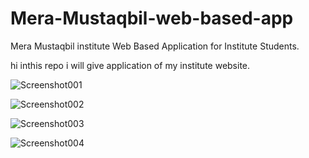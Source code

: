 # Mera-Mustaqbil-web-based-app
Mera Mustaqbil institute Web Based Application for Institute Students.

hi inthis repo i will give application of my institute website.

![Screenshot001](https://github.com/MegaMind-Solution/Mera-Mustaqbil-web-based-app/blob/main/Screenshot/Screenshot_20250305-212556.png)

![Screenshot002](https://github.com/MegaMind-Solution/Mera-Mustaqbil-web-based-app/blob/main/Screenshot/Screenshot_20250305-212603.png)

![Screenshot003](https://github.com/MegaMind-Solution/Mera-Mustaqbil-web-based-app/blob/main/Screenshot/Screenshot_20250305-212608.png)

![Screenshot004](https://github.com/MegaMind-Solution/Mera-Mustaqbil-web-based-app/blob/main/Screenshot/Screenshot_20250305-212613.png)
